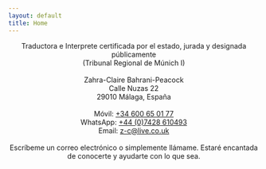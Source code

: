 ```yaml
---
layout: default
title: Home
---
```

<div align="center">Traductora e Interprete certificada por el estado, jurada y designada públicamente<br/>
(Tribunal Regional de Múnich I)</div>
<br/>
<div align="center">Zahra-Claire Bahrani-Peacock<br/>
Calle Nuzas 22<br/>
29010 Málaga, España</div>
<br/>
<div align="center">Móvil: <a href="tel:34600650177"  target="_blank">+34 600 65 01 77</a><br/>
WhatsApp: <a href="https://api.whatsapp.com/send?phone=447428610493&text=Hi%20Zahra" target="_blank">+44 (0)7428 610493</a><br/>
Email: <a href="mailto:z-c@live.co.uk" target="_blank">z-c@live.co.uk</a></div>
<br/>
<div align="center">Escríbeme un correo electrónico o simplemente llámame. Estaré encantada de conocerte y ayudarte con lo que sea. </div>